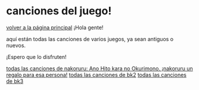 ﻿# canciones del juego!
[volver a la página principal](https://azurejoga.github.io/index-es)
¡Hola gente!

aquí están todas las canciones de varios juegos, ya sean antiguos o nuevos.

¡Espero que lo disfruten!

[todas las canciones de nakoruru: Ano Hito kara no Okurimono. ¡nakoruru un regalo para esa persona!](https://drive.google.com/file/d/1T5GrW3gozuTwHyZumvJOo9WAYnk3mr10/view?usp=sharing)
[todas las canciones de bk2](https://www.dropbox.com/s/f0v1vp8ttwb4s3h/bk2%20music.rar?dl=1)
[todas las canciones de bk3](https://www.dropbox.com/s/nl69az0gyva6rfc/bk3%20music.rar?dl=1)
